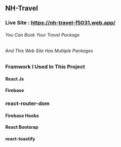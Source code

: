 ## NH-Travel
### Live Site : https://nh-travel-f5031.web.app/
###### You Can Book Your Travel Package 
###### And This Web Site Has Multiple Packages

### Framwork I Used In This Project 

#### React Js
#### Firebase 
### react-router-dom
#### Firebase Hooks
#### React Bootsrap 
#### react-toastify
